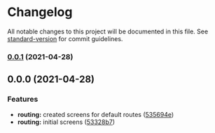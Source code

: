 # Changelog

All notable changes to this project will be documented in this file. See [standard-version](https://github.com/conventional-changelog/standard-version) for commit guidelines.

### [0.0.1](https://github.com/fstodulski/elevators/compare/v0.0.0...v0.0.1) (2021-04-28)

## 0.0.0 (2021-04-28)


### Features

* **routing:** created screens for default routes ([535694e](https://github.com/fstodulski/elevators/commit/535694eb0153056742d33d4e205a2b67070c6468))
* **routing:** initial screens ([53328b7](https://github.com/fstodulski/elevators/commit/53328b705dc6346a6904b9a2e918bfa12d005ecb))
